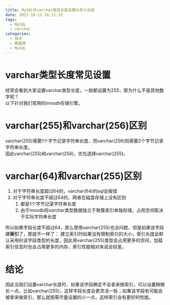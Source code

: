 ```yaml
---
title: MySQL中varchar类型长度设置为多少合适
date: 2023-10-11 16:12:33
tags:
  - MySQL
  - varchar
categories:
  - 技术
  - 数据库
  - MySQL
---
```

# varchar类型长度常见设置

经常会看到大家设置varchar类型长度，一般都设置为255，那为什么不是其他数字呢？<br>
以下针对我们常用的*innodb*存储引擎。

# varchar(255)和varchar(256)区别
varchar(255)需要1个字节记录字符串长度，而varchar(256)则需要2个字节记录字符串长度。  
因此varchar(255)和varchar(256)，优先选择varchar(255)。

# varchar(64)和varchar(255)区别
1. 对于字符串长度超过64的，varchar(64)的sql会报错  
2. 对于字符串长度不超过64的，两者在磁盘存储上没有区别
    1. 都是1个字节记录字符串长度
    2. 由于innodb将varchar类型数据独立于聚簇索引单独存储，占用空间取决于实际字符串长度

所以如果字段长度不超过64，那么使用varchar(255)也没问题，但是如果该字段建**索引**了，那就不一样了：
建立索引时如果没有限制索引的大小，索引长度会默认采用的该字段类型的长度，因此用varchar(255)类型会占用更多的空间，加载索引信息时也会占用更多的内存，索引性能相对来说会较差。

# 结论
因此当我们设置varchar长度时，如果该字段确定不会拿来做索引，可以设置稍微长一点，比如varchar(255)，这样字段长度会更灵活一些；如果该字段有可能会被拿来做索引，那么就按需尽量设置的小一点，这样索引会有更好的性能。